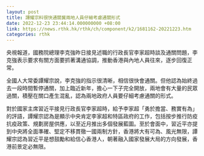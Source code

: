 ```yaml
---
layout: post
title: 譚耀宗料很快通關冀兩地人員仔細考慮通關形式
date: 2022-12-23 23:44:14.000000000 +08:00
link: https://news.rthk.hk/rthk/ch/component/k2/1681162-20221223.htm
categories: rthk
---
```


央視報道，國務院總理李克強昨日接見述職的行政長官李家超時談及通關問題，李克強表示要求有關方面要抓著溝通協調，推動香港與內地人員往來，逐步回復正常。

全國人大常委譚耀宗說，李克強的指示很清晰，相信很快會通關。但他認為始終過去一段時間暫停通關，加上臨近新年，擔心一下子完全開放，兩地會有大量的民眾過關，積壓在關口產生混亂，認為兩地政府人員要仔細考慮通關的形式。

對於國家主席習近平接見行政長官李家超時，給予李家超「勇於擔當、務實有為」的評語，譚耀宗認為是顯示中央肯定李家超和特區政府的工作，包括按步推行防疫抗疫政策、規劃房屋供應，以至近月推出多個發展藍圖。至於會面中，習近平亦提到中央將全面準確、堅定不移貫徹一國兩制方針，香港將大有可為、風光無限，譚耀宗認為習近平是想鼓勵和給信心香港人，朝著融入國家發展大局的方向發展，香港前景定必無限。
